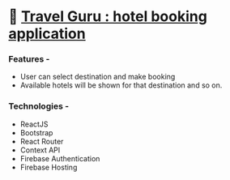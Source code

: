 # 🚀 [Travel Guru : hotel booking application](https://travel-guru-34c98.firebaseapp.com/)

### Features -

-   User can select destination and make booking
-   Available hotels will be shown for that destination and so on.


### Technologies -

-   ReactJS
-   Bootstrap
-   React Router
-   Context API
-   Firebase Authentication
-   Firebase Hosting

